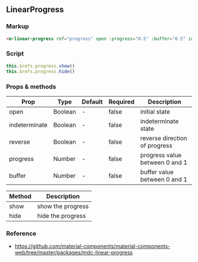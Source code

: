## LinearProgress

### Markup

```html
<m-linear-progress ref="progress" open :progress="0.5" :buffer="0.5" indeterminate />
```

### Script 

```javascript
this.$refs.progress.show()
this.$refs.progress.hide()
```

### Props & methods

| Prop | Type | Default | Required | Description |
|------|------|---------|----------|-------------|
| open | Boolean | - | false | initial state |
| indeterminate | Boolean | - | false | indeterminate state |
| reverse | Boolean | - | false | reverse direction of progress |
| progress | Number | - | false | progress value between 0 and 1 |
| buffer | Number | - | false | buffer value between 0 and 1 |

| Method | Description |
|--------|-------------|
| show | show the progress |
| hide | hide the progress |

### Reference

- https://github.com/material-components/material-components-web/tree/master/packages/mdc-linear-progress